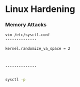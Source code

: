 # Linux Hardening
### Memory Attacks

```sh
vim /etc/sysctl.conf
--------------

kernel.randomize_va_space = 2



--------------


sysctl -p
```